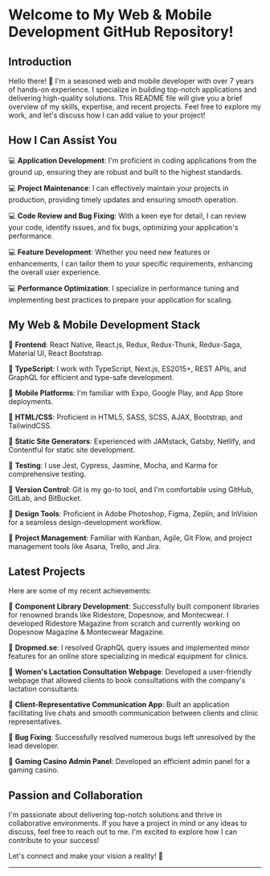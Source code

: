 # Welcome to My Web & Mobile Development GitHub Repository!

## Introduction

Hello there! 👋 I'm a seasoned web and mobile developer with over 7 years of hands-on experience. I specialize in building top-notch applications and delivering high-quality solutions. This README file will give you a brief overview of my skills, expertise, and recent projects. Feel free to explore my work, and let's discuss how I can add value to your project!

## How I Can Assist You

💻 **Application Development**: I'm proficient in coding applications from the ground up, ensuring they are robust and built to the highest standards.

💻 **Project Maintenance**: I can effectively maintain your projects in production, providing timely updates and ensuring smooth operation.

💻 **Code Review and Bug Fixing**: With a keen eye for detail, I can review your code, identify issues, and fix bugs, optimizing your application's performance.

💻 **Feature Development**: Whether you need new features or enhancements, I can tailor them to your specific requirements, enhancing the overall user experience.

💻 **Performance Optimization**: I specialize in performance tuning and implementing best practices to prepare your application for scaling.

## My Web & Mobile Development Stack

🔹 **Frontend**: React Native, React.js, Redux, Redux-Thunk, Redux-Saga, Material UI, React Bootstrap.

🔹 **TypeScript**: I work with TypeScript, Next.js, ES2015+, REST APIs, and GraphQL for efficient and type-safe development.

🔹 **Mobile Platforms**: I'm familiar with Expo, Google Play, and App Store deployments.

🔹 **HTML/CSS**: Proficient in HTML5, SASS, SCSS, AJAX, Bootstrap, and TailwindCSS.

🔹 **Static Site Generators**: Experienced with JAMstack, Gatsby, Netlify, and Contentful for static site development.

🔹 **Testing**: I use Jest, Cypress, Jasmine, Mocha, and Karma for comprehensive testing.

🔹 **Version Control**: Git is my go-to tool, and I'm comfortable using GitHub, GitLab, and BitBucket.

🔹 **Design Tools**: Proficient in Adobe Photoshop, Figma, Zeplin, and InVision for a seamless design-development workflow.

🔹 **Project Management**: Familiar with Kanban, Agile, Git Flow, and project management tools like Asana, Trello, and Jira.

## Latest Projects

Here are some of my recent achievements:

🥇 **Component Library Development**: Successfully built component libraries for renowned brands like Ridestore, Dopesnow, and Montecwear. I developed Ridestore Magazine from scratch and currently working on Dopesnow Magazine & Montecwear Magazine.

🥇 **Dropmed.se**: I resolved GraphQL query issues and implemented minor features for an online store specializing in medical equipment for clinics.

🥇 **Women's Lactation Consultation Webpage**: Developed a user-friendly webpage that allowed clients to book consultations with the company's lactation consultants.

🥇 **Client-Representative Communication App**: Built an application facilitating live chats and smooth communication between clients and clinic representatives.

🥇 **Bug Fixing**: Successfully resolved numerous bugs left unresolved by the lead developer.

🥇 **Gaming Casino Admin Panel**: Developed an efficient admin panel for a gaming casino.

## Passion and Collaboration

I'm passionate about delivering top-notch solutions and thrive in collaborative environments. If you have a project in mind or any ideas to discuss, feel free to reach out to me. I'm excited to explore how I can contribute to your success!

Let's connect and make your vision a reality! 🚀

---

